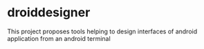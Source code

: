 # droiddesigner
This project proposes tools helping to design interfaces of android application from an android terminal
